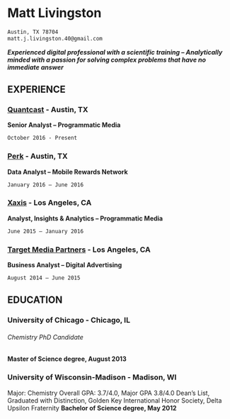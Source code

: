 # Matt Livingston 
```markdown 
Austin, TX 78704
matt.j.livingston.40@gmail.com
```
_**Experienced digital professional with a scientific training – Analytically minded with a passion for solving complex problems that have no immediate answer**_
## EXPERIENCE
### [Quantcast](https://www.quantcast.com/) - Austin, TX 
**Senior Analyst – Programmatic Media**
```markdown 
October 2016 - Present
```
### [Perk](https://perk.com/) - Austin, TX  
**Data Analyst – Mobile Rewards Network**
```markdown
January 2016 – June 2016
```
### [Xaxis](https://www.xaxis.com/) - Los Angeles, CA  
**Analyst, Insights & Analytics – Programmatic Media**
```markdown
June 2015 – January 2016
```
### [Target Media Partners](https://www.targetmediapartners.com/) - Los Angeles, CA  
**Business Analyst – Digital Advertising**
```markdown
August 2014 – June 2015
```
## EDUCATION
### University of Chicago - Chicago, IL
###### Chemistry PhD Candidate
**Master of Science degree, August 2013**

### University of Wisconsin-Madison - Madison, WI
Major: Chemistry
Overall GPA: 3.7/4.0, Major GPA 3.8/4.0
Dean’s List, Graduated with Distinction, Golden Key International Honor Society, Delta Upsilon Fraternity
**Bachelor of Science degree, May 2012**
